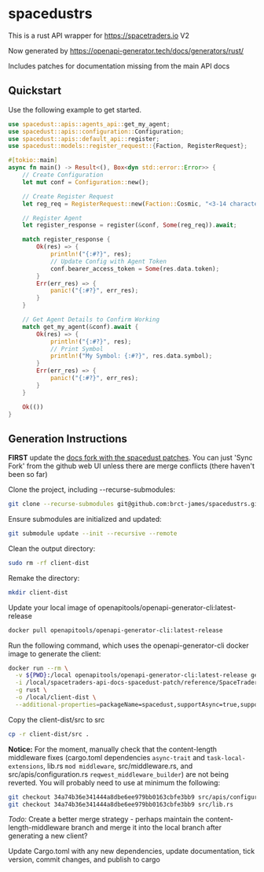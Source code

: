 # spacedustrs

This is a rust API wrapper for https://spacetraders.io V2

Now generated by https://openapi-generator.tech/docs/generators/rust/

Includes patches for documentation missing from the main API docs

## Quickstart

Use the following example to get started.

```rust
use spacedust::apis::agents_api::get_my_agent;
use spacedust::apis::configuration::Configuration;
use spacedust::apis::default_api::register;
use spacedust::models::register_request::{Faction, RegisterRequest};

#[tokio::main]
async fn main() -> Result<(), Box<dyn std::error::Error>> {
    // Create Configuration
    let mut conf = Configuration::new();

    // Create Register Request
    let reg_req = RegisterRequest::new(Faction::Cosmic, "<3-14 character string>".to_string());

    // Register Agent
    let register_response = register(&conf, Some(reg_req)).await;

    match register_response {
        Ok(res) => {
            println!("{:#?}", res);
            // Update Config with Agent Token
            conf.bearer_access_token = Some(res.data.token);
        }
        Err(err_res) => {
            panic!("{:#?}", err_res);
        }
    }

    // Get Agent Details to Confirm Working
    match get_my_agent(&conf).await {
        Ok(res) => {
            println!("{:#?}", res);
            // Print Symbol
            println!("My Symbol: {:#?}", res.data.symbol);
        }
        Err(err_res) => {
            panic!("{:#?}", err_res);
        }
    }

    Ok(())
}
```

## Generation Instructions

**FIRST** update the [docs fork with the spacedust patches](https://github.com/spacetraders-rs/api-docs-spacedust-patch). You can just 'Sync Fork' from the github web UI unless there are merge conflicts (there haven't been so far)

Clone the project, including --recurse-submodules:

```bash
git clone --recurse-submodules git@github.com:brct-james/spacedustrs.git
```

Ensure submodules are initialized and updated:

```bash
git submodule update --init --recursive --remote
```

Clean the output directory:

```bash
sudo rm -rf client-dist
```

Remake the directory:

```bash
mkdir client-dist
```

Update your local image of openapitools/openapi-generator-cli:latest-release

```bash
docker pull openapitools/openapi-generator-cli:latest-release
```

Run the following command, which uses the openapi-generator-cli docker image to generate the client:

```bash
docker run --rm \
  -v ${PWD}:/local openapitools/openapi-generator-cli:latest-release generate \
  -i /local/spacetraders-api-docs-spacedust-patch/reference/SpaceTraders.json \
  -g rust \
  -o /local/client-dist \
  --additional-properties=packageName=spacedust,supportAsync=true,supportMiddleware=true
```

Copy the client-dist/src to src

```bash
cp -r client-dist/src .
```

**Notice:** For the moment, manually check that the content-length middleware fixes (cargo.toml dependencies `async-trait` and `task-local-extensions`, lib.rs `mod middleware`, src/middleware.rs, and src/apis/configuration.rs `reqwest_middleware_builder`) are not being reverted. You will probably need to use at minimum the following:

```bash
git checkout 34a74b36e341444a8dbe6ee979bb0163cbfe3bb9 src/apis/configuration.rs
git checkout 34a74b36e341444a8dbe6ee979bb0163cbfe3bb9 src/lib.rs
```

_Todo:_ Create a better merge strategy - perhaps maintain the content-length-middleware branch and merge it into the local branch after generating a new client?

Update Cargo.toml with any new dependencies, update documentation, tick version, commit changes, and publish to cargo
